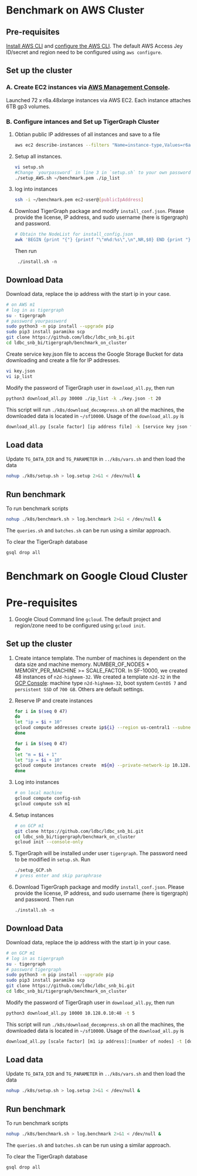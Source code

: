 # Benchmark on AWS Cluster
## Pre-requisites
[Install AWS CLI](https://docs.aws.amazon.com/cli/latest/userguide/getting-started-install.html) and [configure the AWS CLI](https://docs.aws.amazon.com/cli/latest/userguide/cli-configure-quickstart.html). The default AWS Access Jey ID/secret and region need to be configured using `aws configure`.
## Set up the cluster
### A. Create EC2 instances via [AWS Management Console](https://aws.amazon.com/console/). 

Launched 72 x r6a.48xlarge instances via AWS EC2.
Each instance attaches 6TB gp3 volumes. 

### B. Configure intances and Set up TigerGraph Cluster
1. Obtian public IP addresses of all instances and save to a file
    ```sh
    aws ec2 describe-instances --filters "Name=instance-type,Values=r6a.48xlarge" --query "Reservations[].Instances[].PublicIpAddress" | sed '1d' | sed '$d' | sed '1,$s/"//g'| sed '1,$s/,//g' > ip_list
    ```
2. Setup all instances.
    ```sh
    vi setup.sh
   #Change `yourpassword` in line 3 in `setup.sh` to your own password. 
    ./setup_AWS.sh ~/benchmark.pem ./ip_list
    ```

3. log into instances
    ```sh
    ssh -i ~/benchmark.pem ec2-user@[publicIpAddress]
    ```
5. Download TigerGraph package and modify `install_conf.json`. Please provide the license, IP address, and sudo username (here is tigergraph) and password.
    ```sh
    # Obtain the NodeList for install_config.json
    awk 'BEGIN {print "{"} {printf "\"m%d:%s\",\n",NR,$0} END {print "}"}' ip_list
    ```
    Then run

        ./install.sh -n
    
## Download Data
Download data, replace the ip address with the start ip in your case.
```sh
# on AWS m1 
# log in as tigergraph
su - tigergraph 
# password yourpassword
sudo python3 -m pip install --upgrade pip
sudo pip3 install paramiko scp
git clone https://github.com/ldbc/ldbc_snb_bi.git
cd ldbc_snb_bi/tigergraph/benchmark_on_cluster
```
Create service key.json file to access the Google Storage Bucket for data downloading and create a file for IP addresses.
```sh
vi key.json
vi ip_list
```

Modify the password of TigerGraph user in `download_all.py`, then run
```sh
python3 download_all.py 30000 ./ip_list -k ./key.json -t 20
```
This script will run `./k8s/download_decompress.sh` on all the machines, the downloaded data is located in `~/sf10000`. Usage of the `download_all.py` is 
```sh
download_all.py [scale factor] [ip address file] -k [service key json file] -t [download threads]`
```

## Load data
Update `TG_DATA_DIR` and `TG_PARAMETER` in `../k8s/vars.sh` and then load the data
```sh
nohup ./k8s/setup.sh > log.setup 2>&1 < /dev/null &
```

## Run benchmark
To run benchmark scripts

```bash
nohup ./k8s/benchmark.sh > log.benchmark 2>&1 < /dev/null &
```

The `queries.sh` and `batches.sh` can be run using a similar approach.

To clear the TigerGraph database

```bash
gsql drop all
```

# Benchmark on Google Cloud Cluster

# Pre-requisites

1. Google Cloud Command line `gcloud`. The default project and region/zone need to be configured using `gcloud init`.

## Set up the cluster

1. Create intance template. The number of machines is dependent on the data size and machine memory. NUMBER_OF_NODES * MEMORY_PER_MACHINE >= SCALE_FACTOR. In SF-10000, we created 48 instances of `n2d-highmem-32`. We created a template `n2d-32` in the [GCP Console](https://cloud.google.com/compute/docs/instance-templates/create-instance-templates):  machine type ``n2d-highmem-32``, boot system `CentOS 7` and `persistent SSD` of `700 GB`. Others are default settings.

1. Reserve IP and create instances

    ```sh
    for i in $(seq 0 47)
    do
    let "ip = $i + 10"
    gcloud compute addresses create ip${i} --region us-central1 --subnet default  --addresses  10.128.0.${ip}
    done

    for i in $(seq 0 47)
    do
    let "m = $i + 1"
    let "ip = $i + 10"
    gcloud compute instances create  m${m} --private-network-ip 10.128.0.${ip}  --source-instance-template n2d-32
    done
    ```

1. Log into instances

    ```sh
    # on local machine
    gcloud compute config-ssh
    gcloud compute ssh m1
    ```

1. Setup instances

    ```sh
    # on GCP m1 
    git clone https://github.com/ldbc/ldbc_snb_bi.git
    cd ldbc_snb_bi/tigergraph/benchmark_on_cluster
    gcloud init --console-only
    ```

1. TigerGraph will be installed under user `tigergraph`. The password need to be modified in `setup.sh`. Run

    ```sh
    ./setup_GCP.sh
    # press enter and skip paraphrase
    ```

1. Download TigerGraph package and modify `install_conf.json`. Please provide the license, IP address, and sudo username (here is tigergraph) and password. Then run

    ```
    ./install.sh -n
    ```

## Download Data
Download data, replace the ip address with the start ip in your case.
```sh
# on GCP m1 
# log in as tigergraph
su - tigergraph 
# password tigergraph
sudo python3 -m pip install --upgrade pip
sudo pip3 install paramiko scp
git clone https://github.com/ldbc/ldbc_snb_bi.git
cd ldbc_snb_bi/tigergraph/benchmark_on_cluster
```
Modify the password of TigerGraph user in `download_all.py`, then run
```sh
python3 download_all.py 10000 10.128.0.10:48 -t 5
```
This script will run `./k8s/download_decompress.sh` on all the machines, the downloaded data is located in `~/sf10000`. Usage of the `download_all.py` is 
```sh
download_all.py [scale factor] [m1 ip address]:[number of nodes] -t [download threads]`
```

## Load data
Update `TG_DATA_DIR` and `TG_PARAMETER` in `../k8s/vars.sh` and then load the data
```sh
nohup ./k8s/setup.sh > log.setup 2>&1 < /dev/null &
```

## Run benchmark
To run benchmark scripts

```bash
nohup ./k8s/benchmark.sh > log.benchmark 2>&1 < /dev/null &
```

The `queries.sh` and `batches.sh` can be run using a similar approach.

To clear the TigerGraph database

```bash
gsql drop all
```
